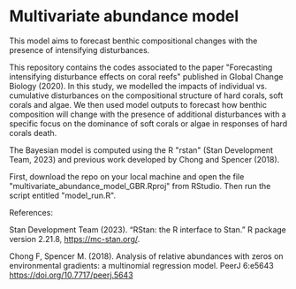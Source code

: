 # Multivariate abundance model

This model aims to forecast benthic compositional changes with the presence of intensifying disturbances. 

This repository contains the codes associated to the paper "Forecasting intensifying disturbance effects on coral reefs" published in Global Change Biology (2020). In this study, we modelled the impacts of individual vs. cumulative disturbances on the compositional structure of hard corals, soft corals and algae. We then used model outputs to forecast how benthic composition will change with the presence of additional disturbances with a specific focus on the dominance of soft corals or algae in responses of hard corals death. 

The Bayesian model is computed using the R "rstan" (Stan Development Team, 2023) and previous work developed by Chong and Spencer (2018).  

First, download the repo on your local machine and open the file "multivariate_abundance_model_GBR.Rproj" from RStudio. Then run the script entitled "model_run.R".

References: 

Stan Development Team (2023). “RStan: the R interface to Stan.” R package version 2.21.8, https://mc-stan.org/.

Chong F, Spencer M. (2018). Analysis of relative abundances with zeros on environmental gradients: a multinomial regression model. PeerJ 6:e5643 https://doi.org/10.7717/peerj.5643
